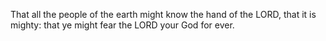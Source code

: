 That all the people of the earth might know the hand of the LORD, that it is mighty: that ye might fear the LORD your God for ever.
